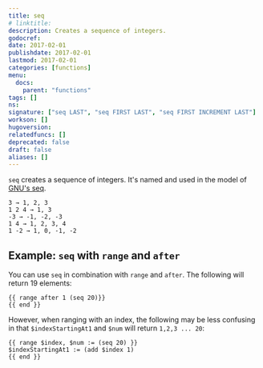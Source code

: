 ```yaml
---
title: seq
# linktitle:
description: Creates a sequence of integers.
godocref:
date: 2017-02-01
publishdate: 2017-02-01
lastmod: 2017-02-01
categories: [functions]
menu:
  docs:
    parent: "functions"
tags: []
ns:
signature: ["seq LAST", "seq FIRST LAST", "seq FIRST INCREMENT LAST"]
workson: []
hugoversion:
relatedfuncs: []
deprecated: false
draft: false
aliases: []
---
```


`seq` creates a sequence of integers. It's named and used in the model of [GNU's seq][].

```
3 → 1, 2, 3
1 2 4 → 1, 3
-3 → -1, -2, -3
1 4 → 1, 2, 3, 4
1 -2 → 1, 0, -1, -2
```

## Example: `seq` with `range` and `after`

You can use `seq` in combination with `range` and `after`. The following will return 19 elements:

```golang
{{ range after 1 (seq 20)}}
{{ end }}
```

However, when ranging with an index, the following may be less confusing in that `$indexStartingAt1` and `$num` will return `1,2,3 ... 20`:

```golang
{{ range $index, $num := (seq 20) }}
$indexStartingAt1 := (add $index 1)
{{ end }}
```


[GNU's seq]: http://www.gnu.org/software/coreutils/manual/html_node/seq-invocation.html#seq-invocation

